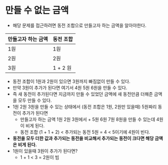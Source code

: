 # 만들 수 없는 금액
- 해당 문제를 접근하려면 동전 조합으로 만들고자 하는 금액을 알아야한다.

|만들고자 하는 금액|동전 조합|
|-----------|-----------|
|1원|1원|
|2원|2원|
|3원|1 + 2 원|

- 동전 조합이 1원과 2원이 있으면 3원까지 빠짐없이 만들 수 있다.
- 만약 3원이 추가가 된다면 여기서 4원 5원 6원을 만들 수 있다.
- 즉 새 동전이 추가된다면 지금까지 만들 수 있었던 금액에 새 동전만큼 더해준 금액을 모두 만들 수 있다.
- 1원 2원 3원을 만들 수 있는 상태에서 (동전 조합은 1원, 2원만 있을때) 5원짜리 동전이 추가가 된다면
    - 만들고자 하는 금액 1원 2원 3원에서 + 5원 6원 7원 8원을 만들 수 있는데 4원이 비게 된다.
    - 동전 조합 (1 + 1 + 2) < 추가되는 동전 5원 = 4 < 5이기에 4원이 빈다.
- **동전을 모두 더한 값과 추가되는 동전을 비교해서 추가되는 동전이 크다면 해당 금액은 비게 된다.**
- 1원이 있을때 3원이 추가가 된다면?
    - 1 + 1 < 3 = 2원이 빔


